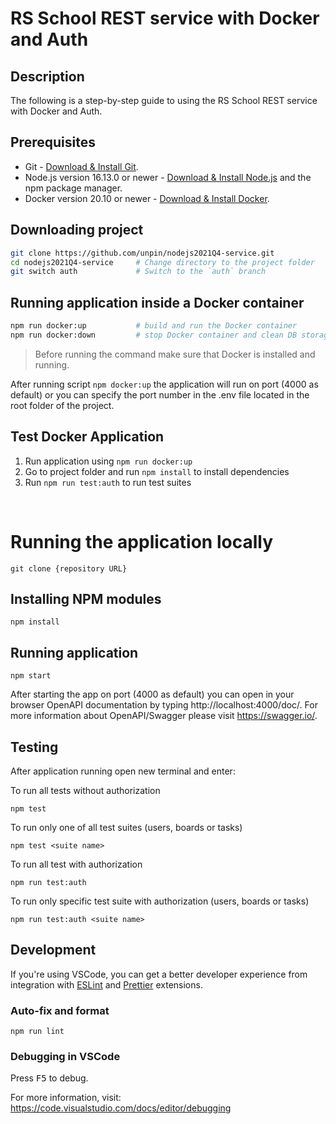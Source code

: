 # RS School REST service with Docker and Auth

## Description

The following is a step-by-step guide to using the RS School REST service with Docker and Auth.

## Prerequisites

- Git - [Download & Install Git](https://git-scm.com/downloads).
- Node.js version 16.13.0 or newer - [Download & Install Node.js](https://nodejs.org/en/download/) and the npm package manager.
- Docker version 20.10 or newer - [Download & Install Docker](https://docs.docker.com/desktop/windows/install/).

## Downloading project

```sh
git clone https://github.com/unpin/nodejs2021Q4-service.git
cd nodejs2021Q4-service     # Change directory to the project folder
git switch auth             # Switch to the `auth` branch
```

## Running application inside a Docker container

```sh
npm run docker:up           # build and run the Docker container
npm run docker:down         # stop Docker container and clean DB storage
```

> Before running the command make sure that Docker is installed and running.

After running script `npm docker:up` the application will run on port (4000 as default) or you can specify the port number in the .env file located in the root folder of the project.

## Test Docker Application

1. Run application using `npm run docker:up`
2. Go to project folder and run `npm install` to install dependencies
3. Run `npm run test:auth` to run test suites

<br>

# Running the application locally

```
git clone {repository URL}
```

## Installing NPM modules

```
npm install
```

## Running application

```
npm start
```

After starting the app on port (4000 as default) you can open
in your browser OpenAPI documentation by typing http://localhost:4000/doc/.
For more information about OpenAPI/Swagger please visit https://swagger.io/.

## Testing

After application running open new terminal and enter:

To run all tests without authorization

```
npm test
```

To run only one of all test suites (users, boards or tasks)

```
npm test <suite name>
```

To run all test with authorization

```
npm run test:auth
```

To run only specific test suite with authorization (users, boards or tasks)

```
npm run test:auth <suite name>
```

## Development

If you're using VSCode, you can get a better developer experience from integration with [ESLint](https://marketplace.visualstudio.com/items?itemName=dbaeumer.vscode-eslint) and [Prettier](https://marketplace.visualstudio.com/items?itemName=esbenp.prettier-vscode) extensions.

### Auto-fix and format

```
npm run lint
```

### Debugging in VSCode

Press <kbd>F5</kbd> to debug.

For more information, visit: https://code.visualstudio.com/docs/editor/debugging
